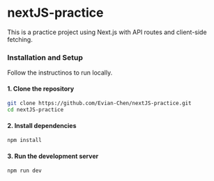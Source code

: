 # nextJS-practice
This is a practice project using Next.js with API routes and client-side fetching.

### Installation and Setup
Follow the instructinos to run locally.

#### 1. Clone the repository
```bash
git clone https://github.com/Evian-Chen/nextJS-practice.git
cd nextJS-practice
```

#### 2. Install dependencies
```bash
npm install
```

#### 3. Run the development server
```bash
npm run dev
```